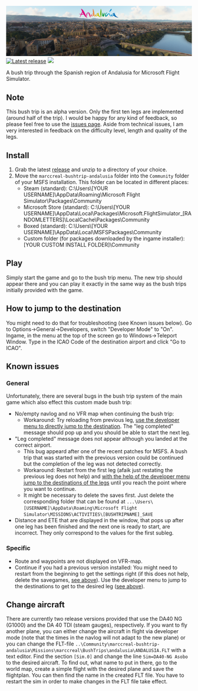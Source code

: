 [![Andalusia Bush Trip](/misc/logo_cordoba_ingame.png)](https://github.com/marccreal/AndalusiaBushTrip)
[![Latest release](https://img.shields.io/github/v/tag/marccreal/AndalusiaBushTrip?label=release&style=for-the-badge)](https://github.com/marccreal/AndalusiaBushTrip/releases/latest) [![](https://img.shields.io/github/downloads/marccreal/AndalusiaBushTrip/total?style=for-the-badge)](https://github.com/marccreal/AndalusiaBushTrip/releases/latest)

A bush trip through the Spanish region of Andalusia for Microsoft Flight Simulator.

## Note
This bush trip is an alpha version. Only the first ten legs are implemented (around half of the trip). I would be happy for any kind of feedback, so please feel free to use the [issues page](https://github.com/marccreal/AndalusiaBushTrip/issues). Aside from technical issues, I am very interested in feedback on the difficulty level, length and quality of the legs.

## Install
1. Grab the latest [release](https://github.com/marccreal/AndalusiaBushTrip/releases/latest) and unzip to a directory of your choice.
2. Move the `marccreal-bushtrip-andalusia` folder into the `Community` folder of your MSFS installation. This folder can be located in different places:
   * Steam (standard): C:\Users\\[YOUR USERNAME]\AppData\Roaming\Microsoft Flight Simulator\Packages\Community
   * Microsoft Store (standard): C:\Users\\[YOUR USERNAME]\AppData\Local\Packages\Microsoft.FlightSimulator_[RANDOMLETTERS]\LocalCache\Packages\Community
   * Boxed (standard): C:\Users\\[YOUR USERNAME]\AppData\Local\MSFSPackages\Community
   * Custom folder (for packages downloaded by the ingame installer): [YOUR CUSTOM INSTALL FOLDER]\Community

## Play
Simply start the game and go to the bush trip menu. The new trip should appear there and you can play it exactly in the same way as the bush trips initially provided with the game.

## How to jump to the destination
You might need to do that for troubleshooting (see Known issues below). Go to Options->General->Developers, switch "Developer Mode" to "On". Ingame, in the menu at the top of the screen go to Windows->Teleport Window. Type in the ICAO Code of the destination airport and click "Go to ICAO".

## Known issues
### General
Unfortunately, there are several bugs in the bush trip system of the main game which also effect this custom made bush trip:
- No/empty navlog and no VFR map when continuing the bush trip:
  - Workaround: Try reloading from previous leg, [use the developer menu to directly jump to the destination](#how-to-jump-to-the-destination). The "leg completed" message should pop up and you should be able to start the next leg.
- "Leg completed" message does not appear although you landed at the correct airport.
  - This bug appeard after one of the recent patches for MSFS. A bush trip that was started with the previous version could be continued but the completion of the leg was not detected correctly.
  - Workaround: Restart from the first leg (afaik just restating the previous leg does not help) and [with the help of the developer menu jump to the destinations of the legs](#how-to-jump-to-the-destination) until you reach the point where you want to continue.
  - It might be necessary to delete the saves first. Just delete the corresponding folder that can be found at `...\Users\[USERNAME]\AppData\Roaming\Microsoft Flight Simulator\MISSIONS\ACTIVITIES\[BUSHTRIPNAME]_SAVE`
- Distance and ETE that are displayed in the window, that pops up after one leg has been finished and the next one is ready to start, are incorrect. They only correspond to the values for the first subleg.

### Specific
- Route and waypoints are not displayed on VFR-map.
- Continue if you had a previous version installed:
  You might need to restart from the beginning to get the settings right (if this does not help, delete the savegames, [see above](#known-issues)). Use the developer menu to jump to the destinations to get to the desired leg ([see above](#how-to-jump-to-the-destination)).

## Change aircraft
There are currently two release versions provided that use the DA40 NG (G1000) and the DA 40 TDI (steam gauges), respectively. If you want to fly another plane, you can either change the aircraft in flight via developer mode (note that the times in the navlog will not adapt to the new plane) or you can change the FLT-file `..\Community\marccreal-bushtrip-andalusia\Missions\marccreal\BushTrips\andalusia\ANDALUSIA.FLT` with a text editor. Find the section `[Sim.0]` and change the line `Sim=DA40-NG Asobo` to the desired aircraft. To find out, what name to put in there, go to the world map, create a simple flight with the desired plane and save the flightplan. You can then find the name in the created FLT file. You have to restart the sim in order to make changes in the FLT file take effect.
